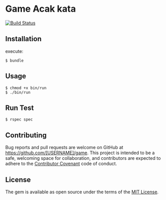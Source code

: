 # Game Acak kata
[![Build Status](https://api.travis-ci.com/edwinlab/acakkata.svg?branch=master)](https://travis-ci.com/edwinlab/acakkata)

## Installation

execute:

```
$ bundle
```

## Usage

```
$ chmod +x bin/run
$ ./bin/run
```

## Run Test
```
$ rspec spec
```

## Contributing

Bug reports and pull requests are welcome on GitHub at https://github.com/[USERNAME]/game. This project is intended to be a safe, welcoming space for collaboration, and contributors are expected to adhere to the [Contributor Covenant](http://contributor-covenant.org) code of conduct.


## License

The gem is available as open source under the terms of the [MIT License](http://opensource.org/licenses/MIT).

